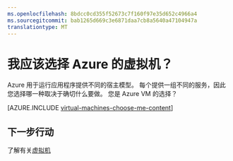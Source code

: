 ```yaml
---
ms.openlocfilehash: 8bdcc0cd355f52673c7f160f97e35d652c4966a4
ms.sourcegitcommit: bab1265d669c3e6871daa7cb8a5640a47104947a
translationtype: MT
---
```

<properties 
    pageTitle="我想计算选项是否在 Azure 上的虚拟机？" 
    description="了解有关 Azure 计算承载选项以及它们如何工作︰ 应用程序服务、 云服务和虚拟机" 
    headerExpose="" 
    footerExpose="" 
    services="virtual-machines"
    authors="KBDAzure" 
    documentationCenter=""
    manager="timlt"
    tags=azure-resource-manager, azure-service-management/>

<tags 
    ms.service="multiple" 
    ms.workload="multiple" 
    ms.tgt_pltfrm="na" 
    ms.devlang="na" 
    ms.topic="article" 
    ms.date="06/19/2015" 
    ms.author="kathydav"/>

# 我应该选择 Azure 的虚拟机？

Azure 用于运行应用程序提供不同的宿主模型。 每个提供一组不同的服务，因此您选择哪一种取决于确切什么要做。 您是 Azure VM 的选择？

[AZURE.INCLUDE [virtual-machines-choose-me-content](../../includes/virtual-machines-choose-me-content.md)]

## 下一步行动
了解有关[虚拟机](https://msdn.microsoft.com/library/azure/jj156143.aspx)

[应用程序服务]: app-service-choose-me.md
[虚拟机]: #tellmevm
[云服务]: cloud-services-choose-me.md